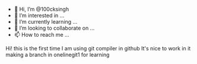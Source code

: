 - 👋 Hi, I’m @100cksingh
- 👀 I’m interested in ...
- 🌱 I’m currently learning ...
- 💞️ I’m looking to collaborate on ...
- 📫 How to reach me ...

<!---
100cksingh/100cksingh is a ✨ special ✨ repository because its `README.md` (this file) appears on your GitHub profile.
You can click the Preview link to take a look at your changes.
--->
Hi! this is the first time I am using git compiler in github 
It's nice to work in it 
making a branch in onelinegit1 for learning 

